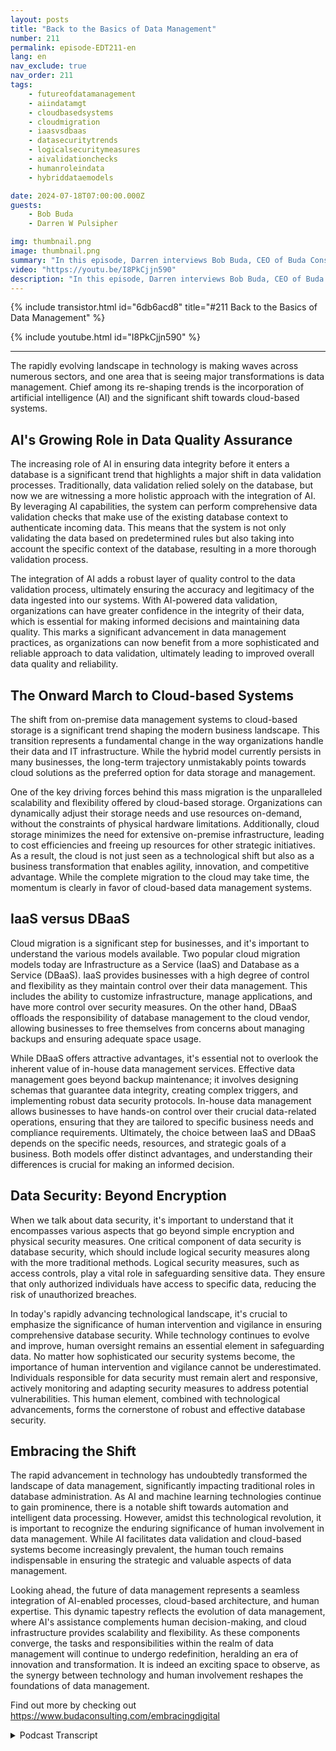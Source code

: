 ```yaml
---
layout: posts
title: "Back to the Basics of Data Management"
number: 211
permalink: episode-EDT211-en
lang: en
nav_exclude: true
nav_order: 211
tags:
    - futureofdatamanagement
    - aiindatamgt
    - cloudbasedsystems
    - cloudmigration
    - iaasvsdbaas
    - datasecuritytrends
    - logicalsecuritymeasures
    - aivalidationchecks
    - humanroleindata
    - hybriddataemodels

date: 2024-07-18T07:00:00.000Z
guests:
    - Bob Buda
    - Darren W Pulsipher

img: thumbnail.png
image: thumbnail.png
summary: "In this episode, Darren interviews Bob Buda, CEO of Buda Consulting. They delve into the fundamentals of data management, which remains crucial even as technology rapidly evolves. The integration of AI and the transition to cloud-based systems are transforming data management practices. These advancements are enhancing data validation and scalability, providing businesses with improved accuracy, efficiency, and flexibility in handling their data."
video: "https://youtu.be/I8PkCjjn590"
description: "In this episode, Darren interviews Bob Buda, CEO of Buda Consulting. They delve into the fundamentals of data management, which remains crucial even as technology rapidly evolves. The integration of AI and the transition to cloud-based systems are transforming data management practices. These advancements are enhancing data validation and scalability, providing businesses with improved accuracy, efficiency, and flexibility in handling their data."
---
```


<div>
{% include transistor.html id="6db6acd8" title="#211 Back to the Basics of Data Management" %}

{% include youtube.html id="I8PkCjjn590" %}
</div>

---

The rapidly evolving landscape in technology is making waves across numerous sectors, and one area that is seeing major transformations is data management. Chief among its re-shaping trends is the incorporation of artificial intelligence (AI) and the significant shift towards cloud-based systems.

## AI's Growing Role in Data Quality Assurance

The increasing role of AI in ensuring data integrity before it enters a database is a significant trend that highlights a major shift in data validation processes. Traditionally, data validation relied solely on the database, but now we are witnessing a more holistic approach with the integration of AI. By leveraging AI capabilities, the system can perform comprehensive data validation checks that make use of the existing database context to authenticate incoming data. This means that the system is not only validating the data based on predetermined rules but also taking into account the specific context of the database, resulting in a more thorough validation process.

The integration of AI adds a robust layer of quality control to the data validation process, ultimately ensuring the accuracy and legitimacy of the data ingested into our systems. With AI-powered data validation, organizations can have greater confidence in the integrity of their data, which is essential for making informed decisions and maintaining data quality. This marks a significant advancement in data management practices, as organizations can now benefit from a more sophisticated and reliable approach to data validation, ultimately leading to improved overall data quality and reliability.

## The Onward March to Cloud-based Systems

The shift from on-premise data management systems to cloud-based storage is a significant trend shaping the modern business landscape. This transition represents a fundamental change in the way organizations handle their data and IT infrastructure. While the hybrid model currently persists in many businesses, the long-term trajectory unmistakably points towards cloud solutions as the preferred option for data storage and management. 

One of the key driving forces behind this mass migration is the unparalleled scalability and flexibility offered by cloud-based storage. Organizations can dynamically adjust their storage needs and use resources on-demand, without the constraints of physical hardware limitations. Additionally, cloud storage minimizes the need for extensive on-premise infrastructure, leading to cost efficiencies and freeing up resources for other strategic initiatives. As a result, the cloud is not just seen as a technological shift but also as a business transformation that enables agility, innovation, and competitive advantage. While the complete migration to the cloud may take time, the momentum is clearly in favor of cloud-based data management systems.

## IaaS versus DBaaS

Cloud migration is a significant step for businesses, and it's important to understand the various models available. Two popular cloud migration models today are Infrastructure as a Service (IaaS) and Database as a Service (DBaaS). IaaS provides businesses with a high degree of control and flexibility as they maintain control over their data management. This includes the ability to customize infrastructure, manage applications, and have more control over security measures. On the other hand, DBaaS offloads the responsibility of database management to the cloud vendor, allowing businesses to free themselves from concerns about managing backups and ensuring adequate space usage.

While DBaaS offers attractive advantages, it's essential not to overlook the inherent value of in-house data management services. Effective data management goes beyond backup maintenance; it involves designing schemas that guarantee data integrity, creating complex triggers, and implementing robust data security protocols. In-house data management allows businesses to have hands-on control over their crucial data-related operations, ensuring that they are tailored to specific business needs and compliance requirements. Ultimately, the choice between IaaS and DBaaS depends on the specific needs, resources, and strategic goals of a business. Both models offer distinct advantages, and understanding their differences is crucial for making an informed decision.

## Data Security: Beyond Encryption

When we talk about data security, it's important to understand that it encompasses various aspects that go beyond simple encryption and physical security measures. One critical component of data security is database security, which should include logical security measures along with the more traditional methods. Logical security measures, such as access controls, play a vital role in safeguarding sensitive data. They ensure that only authorized individuals have access to specific data, reducing the risk of unauthorized breaches.

In today's rapidly advancing technological landscape, it's crucial to emphasize the significance of human intervention and vigilance in ensuring comprehensive database security. While technology continues to evolve and improve, human oversight remains an essential element in safeguarding data. No matter how sophisticated our security systems become, the importance of human intervention and vigilance cannot be underestimated. Individuals responsible for data security must remain alert and responsive, actively monitoring and adapting security measures to address potential vulnerabilities. This human element, combined with technological advancements, forms the cornerstone of robust and effective database security.

## Embracing the Shift

The rapid advancement in technology has undoubtedly transformed the landscape of data management, significantly impacting traditional roles in database administration. As AI and machine learning technologies continue to gain prominence, there is a notable shift towards automation and intelligent data processing. However, amidst this technological revolution, it is important to recognize the enduring significance of human involvement in data management. While AI facilitates data validation and cloud-based systems become increasingly prevalent, the human touch remains indispensable in ensuring the strategic and valuable aspects of data management.

Looking ahead, the future of data management represents a seamless integration of AI-enabled processes, cloud-based architecture, and human expertise. This dynamic tapestry reflects the evolution of data management, where AI's assistance complements human decision-making, and cloud infrastructure provides scalability and flexibility. As these components converge, the tasks and responsibilities within the realm of data management will continue to undergo redefinition, heralding an era of innovation and transformation. It is indeed an exciting space to observe, as the synergy between technology and human involvement reshapes the foundations of data management.

Find out more by checking out https://www.budaconsulting.com/embracingdigital



<details>
<summary> Podcast Transcript </summary>

<p></p>

</details>
